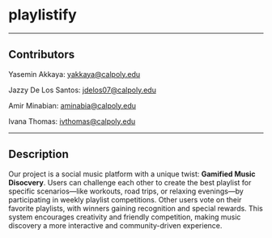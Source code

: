 # playlistify
------------------
## Contributors

Yasemin Akkaya: yakkaya@calpoly.edu

Jazzy De Los Santos: jdelos07@calpoly.edu

Amir Minabian: aminabia@calpoly.edu

Ivana Thomas: ivthomas@calpoly.edu

-------------------
## Description

Our project is a social music platform with a unique twist: **Gamified Music Disocvery**. Users can challenge each other to create the best playlist for specific scenarios—like workouts, road trips, or relaxing evenings—by participating in weekly playlist competitions. Other users vote on their favorite playlists, with winners gaining recognition and special rewards. This system encourages creativity and friendly competition, making music discovery a more interactive and community-driven experience.
